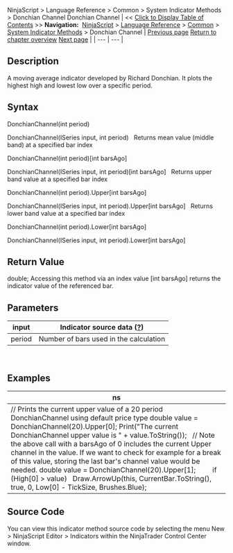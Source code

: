 ﻿
NinjaScript > Language Reference > Common > System Indicator Methods > Donchian Channel
Donchian Channel
| << [Click to Display Table of Contents](donchian_channel.md) >> **Navigation:**     [NinjaScript](ninjascript.md) > [Language Reference](language_reference_wip.md) > [Common](common.md) > [System Indicator Methods](indicators.md) > Donchian Channel | [Previous page](disparity_index.md) [Return to chapter overview](indicators.md) [Next page](double_stochastics.md) |
| --- | --- |
## Description
A moving average indicator developed by Richard Donchian. It plots the highest high and lowest low over a specific period.

## Syntax
DonchianChannel(int period)  

DonchianChannel(ISeries<double> input, int period)
 
Returns mean value (middle band) at a specified bar index  

DonchianChannel(int period)[int barsAgo]  

DonchianChannel(ISeries<double> input, int period)[int barsAgo]
 
Returns upper band value at a specified bar index  

DonchianChannel(int period).Upper[int barsAgo]  

DonchianChannel(ISeries<double> input, int period).Upper[int barsAgo]
 
Returns lower band value at a specified bar index  

DonchianChannel(int period).Lower[int barsAgo]  

DonchianChannel(ISeries<double> input, int period).Lower[int barsAgo]

## Return Value
double; Accessing this method via an index value [int barsAgo] returns the indicator value of the referenced bar.

## Parameters
| input | Indicator source data ([?](valid_input_data_for_indicator.md)) |
| --- | --- |
| period | Number of bars used in the calculation |
 
## 
## Examples
| ns |
| --- |
| // Prints the current upper value of a 20 period DonchianChannel using default price type double value = DonchianChannel(20).Upper[0]; Print("The current DonchianChannel upper value is " + value.ToString());   // Note the above call with a barsAgo of 0 includes the current Upper channel in the value. If we want to check for example for a break of this value, storing the last bar's channel value would be needed. double value = DonchianChannel(20).Upper[1];           if (High[0] > value)    Draw.ArrowUp(this, CurrentBar.ToString(), true, 0, Low[0] - TickSize, Brushes.Blue); |

## Source Code
You can view this indicator method source code by selecting the menu New > NinjaScript Editor > Indicators within the NinjaTrader Control Center window.

